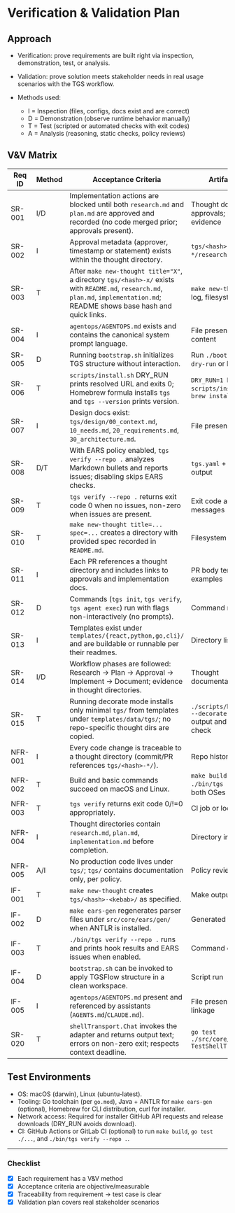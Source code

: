 # Verification & Validation Plan

## Approach
- Verification: prove requirements are built right via inspection, demonstration, test, or analysis.  
- Validation: prove solution meets stakeholder needs in real usage scenarios with the TGS workflow.  

- Methods used:
  - I = Inspection (files, configs, docs exist and are correct)
  - D = Demonstration (observe runtime behavior manually)
  - T = Test (scripted or automated checks with exit codes)
  - A = Analysis (reasoning, static checks, policy reviews)

## V&V Matrix
| Req ID | Method | Acceptance Criteria | Artifact/Test |
|--------|--------|---------------------|---------------|
| SR-001 | I/D    | Implementation actions are blocked until both `research.md` and `plan.md` are approved and recorded (no code merged prior; approvals present). | Thought docs with approvals; process evidence |
| SR-002 | I      | Approval metadata (approver, timestamp or statement) exists within the thought directory. | `tgs/<hash>-*/research.md`, `plan.md` |
| SR-003 | T      | After `make new-thought title="X"`, a directory `tgs/<hash>-x/` exists with `README.md`, `research.md`, `plan.md`, `implementation.md`; README shows base hash and quick links. | `make new-thought` run log, filesystem check |
| SR-004 | I      | `agentops/AGENTOPS.md` exists and contains the canonical system prompt language. | File presence and content |
| SR-005 | D      | Running `bootstrap.sh` initializes TGS structure without interaction. | Run `./bootstrap.sh --dry-run` or local demo |
| SR-006 | T      | `scripts/install.sh` DRY_RUN prints resolved URL and exits 0; Homebrew formula installs `tgs` and `tgs --version` prints version. | `DRY_RUN=1 bash scripts/install.sh`; `brew install tgs` |
| SR-007 | I      | Design docs exist: `tgs/design/00_context.md`, `10_needs.md`, `20_requirements.md`, `30_architecture.md`. | File presence |
| SR-008 | D/T    | With EARS policy enabled, `tgs verify --repo .` analyzes Markdown bullets and reports issues; disabling skips EARS checks. | `tgs.yaml` + `tgs verify` output |
| SR-009 | T      | `tgs verify --repo .` returns exit code 0 when no issues, non-zero when issues are present. | Exit code and stderr messages |
| SR-010 | T      | `make new-thought title=... spec=...` creates a directory with provided spec recorded in `README.md`. | Filesystem check |
| SR-011 | I      | Each PR references a thought directory and includes links to approvals and implementation docs. | PR body template or examples |
| SR-012 | D      | Commands (`tgs init`, `tgs verify`, `tgs agent exec`) run with flags non-interactively (no prompts). | Command runs/logs |
| SR-013 | I      | Templates exist under `templates/{react,python,go,cli}/` and are buildable or runnable per their readmes. | Directory listing |
| SR-014 | I/D    | Workflow phases are followed: Research → Plan → Approval → Implement → Document; evidence in thought directories. | Thought documentation trail |
| SR-015 | T      | Running decorate mode installs only minimal `tgs/` from templates under `templates/data/tgs/`; no repo-specific thought dirs are copied. | `./scripts/bootstrap.sh --decorate --dry-run` output and filesystem check |
| NFR-001 | I     | Every code change is traceable to a thought directory (commit/PR references `tgs/<hash>-*/`). | Repo history & PRs |
| NFR-002 | T     | Build and basic commands succeed on macOS and Linux. | `make build && ./bin/tgs --version` on both OSes |
| NFR-003 | T     | `tgs verify` returns exit code 0/!=0 appropriately. | CI job or local script |
| NFR-004 | I     | Thought directories contain `research.md`, `plan.md`, `implementation.md` before completion. | Directory inspection |
| NFR-005 | A/I   | No production code lives under `tgs/`; `tgs/` contains documentation only, per policy. | Policy review, tree scan |
| IF-001 | T      | `make new-thought` creates `tgs/<hash>-<kebab>/` as specified. | Make output and files |
| IF-002 | D      | `make ears-gen` regenerates parser files under `src/core/ears/gen/` when ANTLR is installed. | Generated files exist |
| IF-003 | T      | `./bin/tgs verify --repo .` runs and prints hook results and EARS issues when enabled. | Command output |
| IF-004 | D      | `bootstrap.sh` can be invoked to apply TGSFlow structure in a clean workspace. | Script run |
| IF-005 | I      | `agentops/AGENTOPS.md` present and referenced by assistants (`AGENTS.md`/`CLAUDE.md`). | File presence and linkage |
| SR-020 | T      | `shellTransport.Chat` invokes the adapter and returns output text; errors on non-zero exit; respects context deadline. | `go test ./src/core/brain -run TestShellTransport*` |

## Test Environments
- OS: macOS (darwin), Linux (ubuntu-latest).  
- Tooling: Go toolchain (per `go.mod`), Java + ANTLR for `make ears-gen` (optional), Homebrew for CLI distribution, curl for installer.  
- Network access: Required for installer GitHub API requests and release downloads (DRY_RUN avoids download).  
- CI: GitHub Actions or GitLab CI (optional) to run `make build`, `go test ./...`, and `./bin/tgs verify --repo .`.  

---

### Checklist
- [x] Each requirement has a V&V method  
- [x] Acceptance criteria are objective/measurable  
- [x] Traceability from requirement → test case is clear  
- [x] Validation plan covers real stakeholder scenarios  
